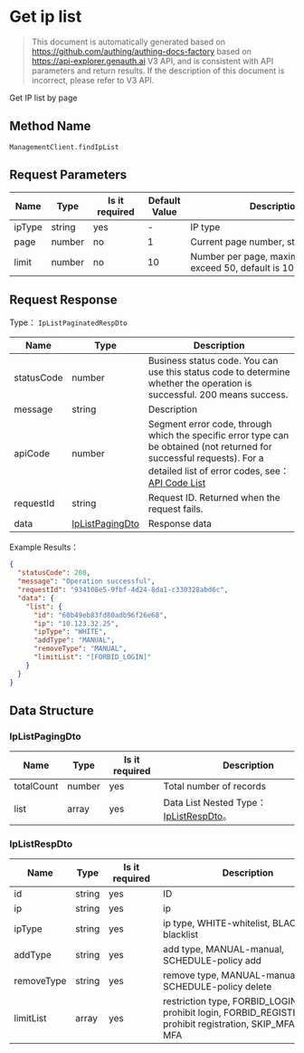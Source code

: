 # Get ip list

<!--
Warning ⚠️:
Do not modify this document directly,
https://github.com/Authing/authing-docs-factory
Use this project to generate
-->

<LastUpdated />

> This document is automatically generated based on https://github.com/authing/authing-docs-factory based on https://api-explorer.genauth.ai V3 API, and is consistent with API parameters and return results. If the description of this document is incorrect, please refer to V3 API.

Get IP list by page

## Method Name

`ManagementClient.findIpList`

## Request Parameters

| Name   | Type   | <div style="width:80px">Is it required</div> | <div style="width:60px">Default Value</div> | <div style="width:300px">Description</div>               | <div style="width:200px">Example Value</div> |
| ------ | ------ | -------------------------------------------- | ------------------------------------------- | -------------------------------------------------------- | -------------------------------------------- |
| ipType | string | yes                                          | -                                           | IP type                                                  | `IP`                                         |
| page   | number | no                                           | 1                                           | Current page number, starting from 1                     | `1`                                          |
| limit  | number | no                                           | 10                                          | Number per page, maximum cannot exceed 50, default is 10 | `10`                                         |

## Request Response

Type： `IpListPaginatedRespDto`

| Name       | Type                                           | Description                                                                                                                                                                                                                                                                                                                                       |
| ---------- | ---------------------------------------------- | ------------------------------------------------------------------------------------------------------------------------------------------------------------------------------------------------------------------------------------------------------------------------------------------------------------------------------------------------- |
| statusCode | number                                         | Business status code. You can use this status code to determine whether the operation is successful. 200 means success.                                                                                                                                                                                                                           |
| message    | string                                         | Description                                                                                                                                                                                                                                                                                                                                       |
| apiCode    | number                                         | Segment error code, through which the specific error type can be obtained (not returned for successful requests). For a detailed list of error codes, see：[API Code List](https://api-explorer.genauth.ai/?tag=group/%E5%BC%80%E5%8F%91%E5%87%86%E5%A4%87#tag/%E5%BC%80%E5%8F%91%E5%87%86%E5%A4%87/%E9%94%99%E8%AF%AF%E5%A4%84%E7%90%86/apiCode) |
| requestId  | string                                         | Request ID. Returned when the request fails.                                                                                                                                                                                                                                                                                                      |
| data       | <a href="#IpListPagingDto">IpListPagingDto</a> | Response data                                                                                                                                                                                                                                                                                                                                     |

Example Results：

```json
{
  "statusCode": 200,
  "message": "Operation successful",
  "requestId": "934108e5-9fbf-4d24-8da1-c330328abd6c",
  "data": {
    "list": {
      "id": "60b49eb83fd80adb96f26e68",
      "ip": "10.123.32.25",
      "ipType": "WHITE",
      "addType": "MANUAL",
      "removeType": "MANUAL",
      "limitList": "[FORBID_LOGIN]"
    }
  }
}
```

## Data Structure

### <a id="IpListPagingDto"></a> IpListPagingDto

| Name       | Type   | <div style="width:80px">Is it required</div> | <div style="width:300px">Description</div>                          | <div style="width:200px">Example Value</div> |
| ---------- | ------ | -------------------------------------------- | ------------------------------------------------------------------- | -------------------------------------------- |
| totalCount | number | yes                                          | Total number of records                                             |                                              |
| list       | array  | yes                                          | Data List Nested Type：<a href="#IpListRespDto">IpListRespDto</a>。 |                                              |

### <a id="IpListRespDto"></a> IpListRespDto

| Name       | Type   | <div style="width:80px">Is it required</div> | <div style="width:300px">Description</div>                                                              | <div style="width:200px">Example Value</div> |
| ---------- | ------ | -------------------------------------------- | ------------------------------------------------------------------------------------------------------- | -------------------------------------------- |
| id         | string | yes                                          | ID                                                                                                      | `60b49eb83fd80adb96f26e68`                   |
| ip         | string | yes                                          | ip                                                                                                      | `10.123.32.25`                               |
| ipType     | string | yes                                          | ip type, WHITE-whitelist, BLACK-blacklist                                                               | `WHITE`                                      |
| addType    | string | yes                                          | add type, MANUAL-manual, SCHEDULE-policy add                                                            | `MANUAL`                                     |
| removeType | string | yes                                          | remove type, MANUAL-manual, SCHEDULE-policy delete                                                      | `MANUAL`                                     |
| limitList  | array  | yes                                          | restriction type, FORBID_LOGIN-prohibit login, FORBID_REGISTER-prohibit registration, SKIP_MFA-skip MFA | `[FORBID_LOGIN]`                             |
